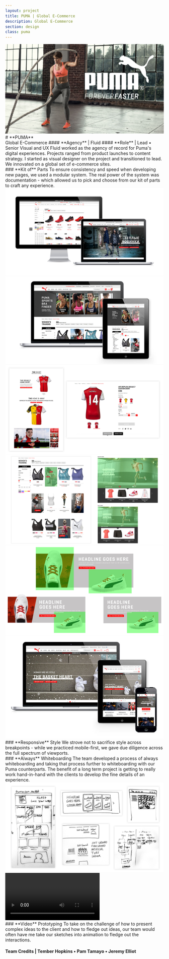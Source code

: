 ```yaml
---
layout: project
title: PUMA | Global E-Commerce
description: Global E-Commerce
section: design
class: puma
---
```


<div class="order-flip">
<div class="content two-thirds"><a class="max" rel="group" href="intro.jpg" ><img src="intro.jpg" alt=" "/></a></div>
<div class="content third" markdown="1">
# **PUMA**<br>Global E-Commerce  
#### **Agency** | Fluid
#### **Role** | Lead • Senior Visual and UX
Fluid worked as the agency of record for Puma's digital experiences. Projects ranged from product launches to content strategy. I started as visual designer on the project and transitioned to lead. We innovated on a global set of e-commerce sites.
</div>
</div>


<div class="content article" markdown="1">
### **Kit of** Parts
To ensure consistency and speed when developing new pages, we used a modular system. The real power of the system was documentation - which allowed us to pick and choose from our kit of parts to craft any experience.
</div>
<div class="content third"><a class="max" rel="group" href="puma-1.jpg" ><img src="puma-1.jpg" alt=" "/></a></div>

<!-- <div class="content half"><a class="max" rel="group" href="kop-guide.jpg" ><img src="kop-guide.jpg" alt=" "/></a></div> -->
<div class="content third"><a class="max" rel="group" href="puma-2.jpg" ><img src="puma-2.jpg" alt=" "/></a></div>
<div class="content third"><a class="max" rel="group" href="puma-3.jpg" ><img src="puma-3.jpg" alt=" "/></a></div>
<div class="content third"><a class="max" rel="group" href="kop-2.jpg" ><img src="kop-2.jpg" alt=" "/></a></div>
<div class="content third"><a class="max" rel="group" href="product-spotlight.jpg" ><img src="product-spotlight.jpg" alt=" "/></a></div>

<div class="order-flip">
<div class="content half"><a class="max" rel="group" href="puma-4.jpg" ><img src="puma-4.jpg" alt=" "/></a></div>
<div class="content half" markdown="1">
### **Responsive** Style
We strove not to sacrifice style across breakpoints - while we practiced mobile-first, we gave due diligence across the full spectrum of viewports.
</div>
</div>

<div class="content half" markdown="1">
### **Always** Whiteboarding
The team developed a process of always whiteboarding and taking that process further to whiteboarding with our Puma counterparts. The benefit of a long term project is getting to really work hand-in-hand with the clients to develop the fine details of an experience.
</div>
<div class="content half"><a class="max" rel="group" href="puma-5.jpg" ><img src="puma-5.jpg" alt=" "/></a></div>

<div class="order-flip">
<video class="content half" autoplay loop>
  <source src="puma-7.mp4" type="video/mp4">
</video>
<div class="content half" markdown="1">
### **Video** Prototyping
To take on the challenge of how to present complex ideas to the client and how to fledge out ideas, our team would often have me take our sketches into animation to fledge out the interactions.
</div>
</div>

<div class="content article">
<h4 class="txt-center"><b>Team Credits</b> | Tember Hopkins • Pam Tamayo • Jeremy Elliot</h4>
</div>
